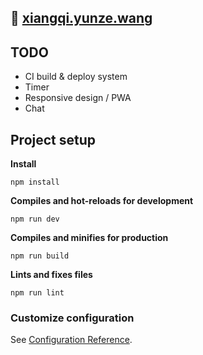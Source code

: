 ## 🚀 [xiangqi.yunze.wang](xiangqi.yunze.wang)

## TODO

- CI build & deploy system
- Timer
- Responsive design / PWA
- Chat

## Project setup

**Install**

```
npm install
```

**Compiles and hot-reloads for development**

```
npm run dev
```

**Compiles and minifies for production**

```
npm run build
```

**Lints and fixes files**

```
npm run lint
```

### Customize configuration

See [Configuration Reference](https://cli.vuejs.org/config/).
